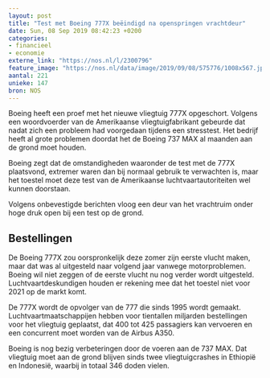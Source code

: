 ```yaml
---
layout: post
title: "Test met Boeing 777X beëindigd na openspringen vrachtdeur"
date: Sun, 08 Sep 2019 08:42:23 +0200
categories: 
- financieel 
- economie 
externe_link: "https://nos.nl/l/2300796"
feature_image: "https://nos.nl/data/image/2019/09/08/575776/1008x567.jpg"
aantal: 221
unieke: 147
bron: NOS
---
```


<p>Boeing heeft een proef met het nieuwe vliegtuig 777X opgeschort. Volgens een woordvoerder van de Amerikaanse vliegtuigfabrikant gebeurde dat nadat zich een probleem had voorgedaan tijdens een stresstest. Het bedrijf heeft al grote problemen doordat het de Boeing 737 MAX al maanden aan de grond moet houden.</p>
<p>Boeing zegt dat de omstandigheden waaronder de test met de 777X plaatsvond, extremer waren dan bij normaal gebruik te verwachten is, maar het toestel moet deze test van de Amerikaanse luchtvaartautoriteiten wel kunnen doorstaan.</p>
<p>Volgens onbevestigde berichten vloog een deur van het vrachtruim onder hoge druk open bij een test op de grond.</p>
<h2>Bestellingen</h2>
<p>De Boeing 777X zou oorspronkelijk deze zomer zijn eerste vlucht maken, maar dat was al uitgesteld naar volgend jaar vanwege motorproblemen. Boeing wil niet zeggen of de eerste vlucht nu nog verder wordt uitgesteld. Luchtvaartdeskundigen houden er rekening mee dat het toestel niet voor 2021 op de markt komt.</p>
<p>De 777X wordt de opvolger van de 777 die sinds 1995 wordt gemaakt. Luchtvaartmaatschappijen hebben voor tientallen miljarden bestellingen voor het vliegtuig geplaatst, dat 400 tot 425 passagiers kan vervoeren en een concurrent moet worden van de Airbus A350.</p>
<p>Boeing is nog bezig verbeteringen door de voeren aan de 737 MAX. Dat vliegtuig moet aan de grond blijven sinds twee vliegtuigcrashes in Ethiopië en Indonesië, waarbij in totaal 346 doden vielen.</p>
